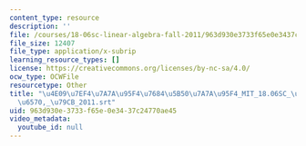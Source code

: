 ```yaml
---
content_type: resource
description: ''
file: /courses/18-06sc-linear-algebra-fall-2011/963d930e3733f65e0e3437c24770ae45_4e097ef47a7a95f476845b507a7a95f4_MIT_18.06SC_7ebf60274ee36570-_79cb_2011.srt
file_size: 12407
file_type: application/x-subrip
learning_resource_types: []
license: https://creativecommons.org/licenses/by-nc-sa/4.0/
ocw_type: OCWFile
resourcetype: Other
title: "\u4E09\u7EF4\u7A7A\u95F4\u7684\u5B50\u7A7A\u95F4_MIT_18.06SC_\u7EBF\u6027\u4EE3\
  \u6570,_\u79CB_2011.srt"
uid: 963d930e-3733-f65e-0e34-37c24770ae45
video_metadata:
  youtube_id: null
---
```

